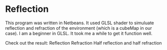 Reflection
==========

This program was written in Netbeans. It used GLSL shader to simuluate reflection and refraction of the environment 
(which is a cubeMap in our case). I am a beginner in GLSL. It took me a while to get it function well. 

Check out the result:
Reflection
Refraction
Half reflection and half refraction
